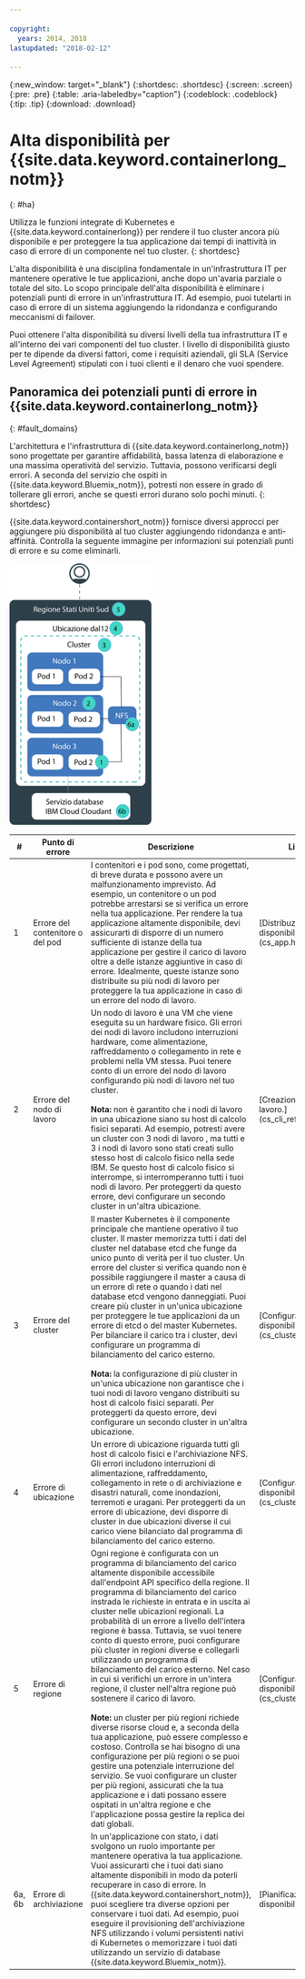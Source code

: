 ```yaml
---

copyright:
  years: 2014, 2018
lastupdated: "2018-02-12"

---
```


{:new_window: target="_blank"}
{:shortdesc: .shortdesc}
{:screen: .screen}
{:pre: .pre}
{:table: .aria-labeledby="caption"}
{:codeblock: .codeblock}
{:tip: .tip}
{:download: .download}


# Alta disponibilità per {{site.data.keyword.containerlong_notm}}
{: #ha}

Utilizza le funzioni integrate di Kubernetes e {{site.data.keyword.containerlong}} per rendere il tuo cluster ancora più disponibile e per proteggere la tua applicazione dai tempi di inattività in caso di errore di un componente nel tuo cluster.
{: shortdesc}

L'alta disponibilità è una disciplina fondamentale in un'infrastruttura IT per mantenere operative le tue applicazioni, anche dopo un'avaria parziale o totale del sito. Lo scopo principale dell'alta disponibilità è eliminare i potenziali punti di errore in un'infrastruttura IT. Ad esempio, puoi tutelarti in caso di errore di un sistema aggiungendo la ridondanza e configurando meccanismi di failover.

Puoi ottenere l'alta disponibilità su diversi livelli della tua infrastruttura IT e all'interno dei vari componenti del tuo cluster. l livello di disponibilità giusto per te dipende da diversi fattori, come i requisiti aziendali, gli SLA (Service Level Agreement) stipulati con i tuoi clienti e il denaro che vuoi spendere.

## Panoramica dei potenziali punti di errore in {{site.data.keyword.containerlong_notm}}
{: #fault_domains} 

L'architettura e l'infrastruttura di {{site.data.keyword.containerlong_notm}} sono progettate per garantire affidabilità, bassa latenza di elaborazione e una massima operatività del servizio. Tuttavia, possono verificarsi degli errori. A seconda del servizio che ospiti in {{site.data.keyword.Bluemix_notm}}, potresti non essere in grado di tollerare gli errori, anche se questi errori durano solo pochi minuti.
{: shortdesc}

{{site.data.keyword.containershort_notm}} fornisce diversi approcci per aggiungere più disponibilità al tuo cluster aggiungendo ridondanza e anti-affinità. Controlla la seguente immagine per informazioni sui potenziali punti di errore e su come eliminarli.

<img src="images/cs_failure_ov.png" alt="Panoramica dei domini di errore in un cluster ad alta disponibilità all'interno di una regione {{site.data.keyword.containershort_notm}}." width="250" style="width:250px; border-style: none"/>

<table summary="La tabella mostra i punti di errore in {{site.data.keyword.containershort_notm}}. Le righe devono essere lette da sinistra a destra, con il numero del punto di errore nella colonna uno, il titolo del punto di errore nella colonna due, una descrizione nella colonna tre e un link alla documentazione nella colonna quattro.">
<col width="3%">
<col width="10%">
<col width="70%">
<col width="17%">
  <thead>
  <th>#</th>
  <th>Punto di errore</th>
  <th>Descrizione</th>
  <th>Link alle documentazioni</th>
  </thead>
  <tbody>
    <tr>
      <td>1</td>
      <td>Errore del contenitore o del pod</td>
      <td>I contenitori e i pod sono, come progettati, di breve durata e possono avere un malfunzionamento imprevisto. Ad esempio, un contenitore o un pod potrebbe arrestarsi se si verifica un errore nella tua applicazione. Per rendere la tua applicazione altamente disponibile, devi assicurarti di disporre di un numero sufficiente di istanze della tua applicazione per gestire il carico di lavoro oltre a delle istanze aggiuntive in caso di errore. Idealmente, queste istanze sono distribuite su più nodi di lavoro per proteggere la tua applicazione in caso di un errore del nodo di lavoro.</td>
      <td>[Distribuzione di applicazioni altamente disponibili.](cs_app.html#highly_available_apps)</td>
  </tr>
  <tr>
    <td>2</td>
    <td>Errore del nodo di lavoro</td>
    <td>Un nodo di lavoro è una VM che viene eseguita su un hardware fisico. Gli errori dei nodi di lavoro includono interruzioni hardware, come alimentazione, raffreddamento o collegamento in rete e problemi nella VM stessa. Puoi tenere conto di un errore del nodo di lavoro configurando più nodi di lavoro nel tuo cluster. <br/><br/><strong>Nota:</strong> non è garantito che i nodi di lavoro in una ubicazione siano su host di calcolo fisici separati. Ad esempio, potresti avere un cluster con 3 nodi di lavoro , ma tutti e 3 i nodi di lavoro sono stati creati sullo stesso host di calcolo fisico nella sede IBM. Se questo host di calcolo fisico si interrompe, si interromperanno tutti i tuoi nodi di lavoro. Per proteggerti da questo errore, devi configurare un secondo cluster in un'altra ubicazione.</td>
    <td>[Creazione di cluster con più nodi di lavoro.](cs_cli_reference.html#cs_cluster_create)</td>
  </tr>
  <tr>
    <td>3</td>
    <td>Errore del cluster</td>
    <td>Il master Kubernetes è il componente principale che mantiene operativo il tuo cluster. Il master memorizza tutti i dati del cluster nel database etcd che funge da unico punto di verità per il tuo cluster. Un errore del cluster si verifica quando non è possibile raggiungere il master a causa di un errore di rete o quando i dati nel database etcd vengono danneggiati. Puoi creare più cluster in un'unica ubicazione per proteggere le tue applicazioni da un errore di etcd o del master Kubernetes. Per bilanciare il carico tra i cluster, devi configurare un programma di bilanciamento del carico esterno. <br/><br/><strong>Nota:</strong> la configurazione di più cluster in un'unica ubicazione non garantisce che i tuoi nodi di lavoro vengano distribuiti su host di calcolo fisici separati. Per proteggerti da questo errore, devi configurare un secondo cluster in un'altra ubicazione.</td>
    <td>[Configurazione di cluster altamente disponibili.](cs_clusters.html#planning_clusters)</td>
  </tr>
  <tr>
    <td>4</td>
    <td>Errore di ubicazione</td>
    <td>Un errore di ubicazione riguarda tutti gli host di calcolo fisici e l'archiviazione NFS. Gli errori includono interruzioni di alimentazione, raffreddamento, collegamento in rete o di archiviazione e disastri naturali, come inondazioni, terremoti e uragani. Per proteggerti da un errore di ubicazione, devi disporre di cluster in due ubicazioni diverse il cui carico viene bilanciato dal programma di bilanciamento del carico esterno.</td>
    <td>[Configurazione di cluster altamente disponibili.](cs_clusters.html#planning_clusters)</td>
  </tr>
  <tr>
    <td>5</td>
    <td>Errore di regione</td>
    <td>Ogni regione è configurata con un programma di bilanciamento del carico altamente disponibile accessibile dall'endpoint API specifico della regione. Il programma di bilanciamento del carico instrada le richieste in entrata e in uscita ai cluster nelle ubicazioni regionali. La probabilità di un errore a livello dell'intera regione è bassa. Tuttavia, se vuoi tenere conto di questo errore, puoi configurare più cluster in regioni diverse e collegarli utilizzando un programma di bilanciamento del carico esterno. Nel caso in cui si verifichi un errore in un'intera regione, il cluster nell'altra regione può sostenere il carico di lavoro. <br/><br/><strong>Note:</strong> un cluster per più regioni richiede diverse risorse cloud e, a seconda della tua applicazione, può essere complesso e costoso. Controlla se hai bisogno di una configurazione per più regioni o se puoi gestire una potenziale interruzione del servizio. Se vuoi configurare un cluster per più regioni, assicurati che la tua applicazione e i dati possano essere ospitati in un'altra regione e che l'applicazione possa gestire la replica dei dati globali.</td>
    <td>[Configurazione di cluster altamente disponibili.](cs_clusters.html#planning_clusters)</td>
  </tr>
  <tr>
    <td>6a, 6b</td>
    <td>Errore di archiviazione</td>
    <td>In un'applicazione con stato, i dati svolgono un ruolo importante per mantenere operativa la tua applicazione. Vuoi assicurarti che i tuoi dati siano altamente disponibili in modo da poterli recuperare in caso di errore. In {{site.data.keyword.containershort_notm}}, puoi scegliere tra diverse opzioni per conservare i tuoi dati. Ad esempio, puoi eseguire il provisioning dell'archiviazione NFS utilizzando i volumi persistenti nativi di Kubernetes o memorizzare i tuoi dati utilizzando un servizio di database {{site.data.keyword.Bluemix_notm}}.</td>
    <td>[Pianificazione di dati altamente disponibili.](cs_storage.html#planning)</td>
  </tr>
  </tbody>
  </table>
